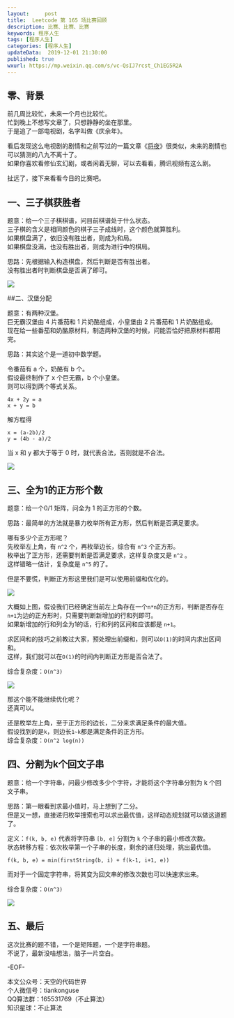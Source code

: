 ```yaml
---   
layout:     post  
title:  Leetcode 第 165 场比赛回顾 
description: 比赛、比赛、比赛  
keywords: 程序人生  
tags: [程序人生]    
categories: [程序人生]  
updateData:  2019-12-01 21:30:00  
published: true  
wxurl: https://mp.weixin.qq.com/s/vc-QsIJ7rcst_Ch1EG5R2A  
---  
```



## 零、背景  


前几周比较忙，未来一个月也比较忙。  
忙到晚上不想写文章了，只想静静的坐在那里。  
于是追了一部电视剧，名字叫做《庆余年》。  


看后发现这么电视剧的剧情和之前写过的一篇文章《[将夜](https://mp.weixin.qq.com/s/s36euoz6wP7TYBn01TTtxQ)》很类似，未来的剧情也可以猜测的八九不离十了。  
如果你喜欢看修仙玄幻剧，或者闲着无聊，可以去看看，腾讯视频有这么剧。  


扯远了，接下来看看今日的比赛吧。  


## 一、三子棋获胜者  


题意：给一个三子棋棋谱，问目前棋谱处于什么状态。  
三子棋的含义是相同颜色的棋子三子成线时，这个颜色就算胜利。  
如果棋盘满了，依旧没有胜出者，则成为和局。  
如果棋盘没满，也没有胜出者，则成为进行中的棋局。  


思路：先根据输入构造棋盘，然后判断是否有胜出者。  
没有胜出者时判断棋盘是否满了即可。  


![](http://res2019.tiankonguse.com/images/2019/12/01/001.png)  


##二、汉堡分配  


题意：有两种汉堡。  
巨无霸汉堡由 4 片番茄和 1 片奶酪组成，小皇堡由 2 片番茄和 1 片奶酪组成。  
现在给一些番茄和奶酪原材料，制造两种汉堡的时候，问能否恰好把原材料都用完。  


思路：其实这个是一道初中数学题。  


令番茄有 a 个，奶酪有 b 个。  
假设最终制作了 x 个巨无霸，b 个小皇堡。  
则可以得到两个等式关系。  


```
4x + 2y = a  
x + y = b  
```

解方程得  


```
x = (a-2b)/2  
y = (4b - a)/2  
```

当 x 和 y 都大于等于 0 时，就代表合法，否则就是不合法。  


![](http://res2019.tiankonguse.com/images/2019/12/01/002.png)  


## 三、全为1的正方形个数  


题意：给一个0/1 矩阵，问全为 1 的正方形的个数。  


思路：最简单的方法就是暴力枚举所有正方形，然后判断是否满足要求。  


哪有多少个正方形呢？  
先枚举左上角，有 `n^2` 个，再枚举边长，综合有 `n^3` 个正方形。  
枚举出了正方形，还需要判断是否满足要求，这样复杂度又是 `n^2` 。  
这样错略一估计，复杂度是 `n^5` 的了。  


但是不要慌，判断正方形这里我们是可以使用前缀和优化的。  



![](http://res2019.tiankonguse.com/images/2019/12/01/004.png)  


大概如上图，假设我们已经确定当前左上角存在一个`n*n`的正方形，判断是否存在`n+1`为边的正方形时，只需要判断新增加的行和列即可。  
如果新增加的行和列全为1的话，行和列的区间和应该都是 `n+1`。  


求区间和的技巧之前教过大家，预处理出前缀和，则可以`O(1)`的时间内求出区间和。  
这样，我们就可以在`O(1)`的时间内判断正方形是否合法了。  


综合复杂度：`O(n^3)`  



![](http://res2019.tiankonguse.com/images/2019/12/01/003.png)  


那这个能不能继续优化呢？  
还真可以。  


还是枚举左上角，至于正方形的边长，二分来求满足条件的最大值。  
假设找到的是`k`，则边长`1~k`都是满足条件的正方形。  
综合复杂度：`O(n^2 log(n))`  


## 四、分割为k个回文子串  


题意：给一个字符串，问最少修改多少个字符，才能将这个字符串分割为 k 个回文子串。  


思路：第一眼看到求最小值时，马上想到了二分。  
但是又一想，直接递归枚举搜索也可以求出最优值，这样动态规划就可以做这道题了。  



定义：`f(k, b, e)` 代表将字符串 `[b, e]` 分割为 `k` 个子串的最小修改次数。  
状态转移方程：依次枚举第一个子串的长度，剩余的递归处理，挑出最优值。  


```
f(k, b, e) = min(firstString(b, i) + f(k-1, i+1, e))  
```

而对于一个固定字符串，将其变为回文串的修改次数也可以快速求出来。  


综合复杂度：`O(n^3)`  



![](http://res2019.tiankonguse.com/images/2019/12/01/004.png)  



## 五、最后  


这次比赛的题不错，一个是矩阵题，一个是字符串题。  
不说了，最新没啥想法，脑子一片空白。  



-EOF-  


本文公众号：天空的代码世界  
个人微信号：tiankonguse  
QQ算法群：165531769（不止算法）  
知识星球：不止算法  

